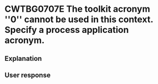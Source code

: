 # CWTBG0707E The toolkit acronym ''0'' cannot be used in this context. Specify a process application acronym.

## Explanation

## User response